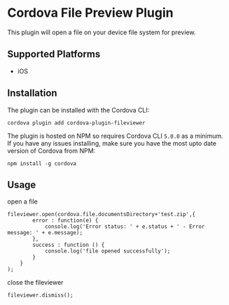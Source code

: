 # Cordova File Preview Plugin

This plugin will open a file on your device file system for preview.

## Supported Platforms

- iOS

## Installation

The plugin can be installed with the Cordova CLI:

```shell
cordova plugin add cordova-plugin-fileviewer
```

The plugin is hosted on NPM so requires Cordova CLI `5.0.0` as a minimum. If you have any issues installing, make sure you have the most upto date version of Cordova from NPM:

```shell
npm install -g cordova
```

## Usage

open a file 

```
fileviewer.open(cordova.file.documentsDirectory+'test.zip',{ 
        error : function(e) { 
            console.log('Error status: ' + e.status + ' - Error message: ' + e.message);
        },
        success : function () {
            console.log('file opened successfully'); 				
        }
    }
);
```

close the fileviewer

```
fileviewer.dismiss();
```



